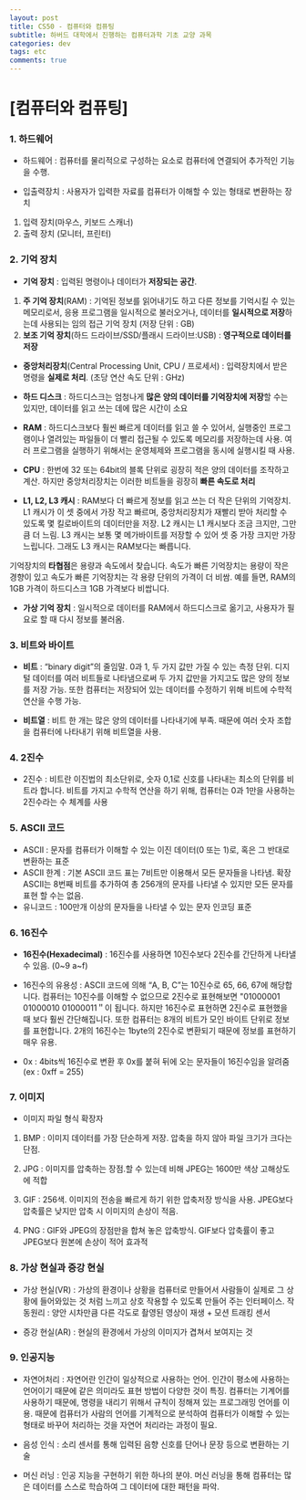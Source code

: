 ```yaml
---  
layout: post
title: CS50 - 컴퓨터와 컴퓨팅
subtitle: 하버드 대학에서 진행하는 컴퓨터과학 기초 교양 과목
categories: dev
tags: etc
comments: true  
--- 
```


# [컴퓨터와 컴퓨팅]

### 1. 하드웨어
- 하드웨어 : 컴퓨터를 물리적으로 구성하는 요소로 컴퓨터에 연결되어 추가적인 기능을 수행.

- 입출력장치 : 사용자가 입력한 자료를 컴퓨터가 이해할 수 있는 형태로 변환하는 장치
1. 입력 장치(마우스, 키보드 스캐너)
2. 출력 장치 (모니터, 프린터)

### 2. 기억 장치

- **기억 장치** : 입력된 명령이나 데이터가 **저장되는 공간**.
1. **주 기억 장치**(RAM) : 기억된 정보를 읽어내기도 하고 다른 정보를 기억시킬 수 있는 메모리로서, 응용 프로그램을 일시적으로 불러오거나, 데이터를 **일시적으로 저장**하는데 사용되는 임의 접근 기억 장치 (저장 단위 : GB)
2. **보조 기억 장치**(하드 드라이브/SSD/플래시 드라이브:USB) : **영구적으로 데이터를 저장**

- **중앙처리장치**(Central Processing Unit, CPU / 프로세서) : 입력장치에서 받은 명령을 **실제로 처리**. (초당 연산 속도 단위 : GHz)

- **하드 디스크** : 하드디스크는 엄청나게 **많은 양의 데이터를 기억장치에 저장**할 수는 있지만, 데이터를 읽고 쓰는 데에 많은 시간이 소요

- **RAM** : 하드디스크보다 훨씬 빠르게 데이터를 읽고 쓸 수 있어서, 실행중인 프로그램이나 열려있는 파일들이 더 빨리 접근될 수 있도록 메모리를 저장하는데 사용. 여러 프로그램을 실행하기 위해서는 운영체제와 프로그램을 동시에 실행시킬 때 사용.

- **CPU**  : 한번에 32 또는 64bit의 블록 단위로 굉장히 적은 양의 데이터를 조작하고 계산. 하지만 중앙처리장치는 이러한 비트들을 굉장히 **빠른 속도로 처리**

- **L1, L2, L3 캐시** : RAM보다 더 빠르게 정보를 읽고 쓰는 더 작은 단위의 기억장치. L1 캐시가 이 셋 중에서 가장 작고 빠르며, 중앙처리장치가 재빨리 받아 처리할 수 있도록 몇 킬로바이트의 데이터만을 저장. L2 캐시는 L1 캐시보다 조금 크지만, 그만큼 더 느림. L3 캐시는 보통 몇 메가바이트를 저장할 수 있어 셋 중 가장 크지만 가장 느립니다. 그래도 L3 캐시는 RAM보다는 빠릅니다.

기억장치의 **타협점**은 용량과 속도에서 찾습니다. 속도가 빠른 기억장치는 용량이 작은 경향이 있고 속도가 빠른 기억장치는 각 용량 단위의 가격이 더 비쌈. 예를 들면, RAM의 1GB 가격이 하드디스크 1GB 가격보다 비쌉니다.

- **가상 기억 장치** : 일시적으로 데이터를 RAM에서 하드디스크로 옮기고, 사용자가 필요로 할 때 다시 정보를 불러옴.

### 3. 비트와 바이트

- **비트** : “binary digit”의 줄임말. 0과 1, 두 가지 값만 가질 수 있는 측정 단위. 디지털 데이터를 여러 비트들로 나타냄으로써 두 가지 값만을 가지고도 많은 양의 정보를 저장 가능. 또한 컴퓨터는 저장되어 있는 데이터를 수정하기 위해 비트에 수학적 연산을 수행 가능.

- **비트열** : 비트 한 개는 많은 양의 데이터를 나타내기에 부족. 때문에 여러 숫자 조합을 컴퓨터에 나타내기 위해 비트열을 사용.

### 4. 2진수

- 2진수 : 비트란 이진법의 최소단위로,  숫자 0,1로 신호를 나타내는 최소의 단위를 비트라 합니다. 비트를 가지고 수학적 연산을 하기 위해, 컴퓨터는 0과 1만을 사용하는 2진수라는 수 체계를 사용

### 5. ASCII 코드

- ASCII : 문자를 컴퓨터가 이해할 수 있는 이진 데이터(0 또는 1)로, 혹은 그 반대로 변환하는 표준
- ASCII 한계 : 기본 ASCII 코드 표는 7비트만 이용해서 모든 문자들을 나타냄. 확장 ASCII는 8번째 비트를 추가하여 총 256개의 문자를 나타낼 수 있지만 모든 문자를 표현 할 수는 없음.
- 유니코드 : 100만개 이상의 문자들을 나타낼 수 있는 문자 인코딩 표준

### 6. 16진수

- **16진수(Hexadecimal)** : 16진수를 사용하면 10진수보다 2진수를 간단하게 나타낼 수 있음. (0~9 a~f)

- 16진수의 유용성 : ASCII 코드에 의해 “A, B, C”는 10진수로 65, 66, 67에 해당합니다. 컴퓨터는 10진수를 이해할 수 없으므로 2진수로 표현해보면  "01000001 01000010 01000011＂이 됩니다. 하지만 16진수로 표현하면 2진수로 표현했을 때 보다 훨씬 간단해집니다. 또한 컴퓨터는 8개의 비트가 모인 바이트 단위로 정보를 표현합니다. 2개의 16진수는 1byte의 2진수로 변환되기 때문에 정보를 표현하기 매우 유용.

- 0x : 4bits씩 16진수로 변환 후 0x를 붙혀 뒤에 오는 문자들이 16진수임을 알려줌 (ex : 0xff = 255)

### 7. 이미지

- 이미지 파일 형식 확장자
1. BMP : 이미지 데이터를 가장 단순하게 저장. 압축을 하지 않아 파일 크기가 크다는 단점.

2. JPG : 이미지를 압축하는 장점.할 수 있는데 비해 JPEG는 1600만 색상 고해상도에 적합

3. GIF : 256색. 이미지의 전송을 빠르게 하기 위한 압축저장 방식을 사용. JPEG보다 압축률은 낮지만 압축 시 이미지의 손상이 적음.

4. PNG : GIF와 JPEG의 장점만을 합쳐 놓은 압축방식. GIF보다 압축률이 좋고 JPEG보다 원본에 손상이 적어 효과적

### 8. 가상 현실과 증강 현실

- 가상 현실(VR) : 가상의 환경이나 상황을 컴퓨터로 만들어서 사람들이 실제로 그 상황에 들어와있는 것 처럼 느끼고 상호 작용할 수 있도록 만들어 주는 인터페이스. 작동원리 : 양안 시차만큼 다른 각도로 촬영된 영상이 재생 + 모션 트래킹 센서

- 증강 현실(AR) : 현실의 환경에서 가상의 이미지가 겹쳐서 보여지는 것

### 9. 인공지능

- 자연어처리 : 자연어란 인간이 일상적으로 사용하는 언어. 인간이 평소에 사용하는 언어이기 때문에 같은 의미라도 표현 방법이 다양한 것이 특징. 컴퓨터는 기계어를 사용하기 때문에, 명령을 내리기 위해서 규칙이 정해져 있는 프로그래밍 언어를 이용. 때문에 컴퓨터가 사람의 언어를 기계적으로 분석하여 컴퓨터가 이해할 수 있는  형태로 바꾸어 처리하는 것을 자연어 처리라는 과정이 필요.

- 음성 인식 : 소리 센서를 통해 입력된 음향 신호를 단어나 문장 등으로 변환하는 기술

- 머신 러닝 : 인공 지능을 구현하기 위한 하나의 분야. 머신 러닝을 통해 컴퓨터는 많은 데이터를 스스로 학습하여 그 데이터에 대한 패턴을 파악.
